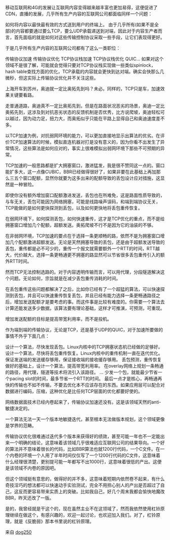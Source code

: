 移动互联网和4G的发展让互联网内容变得越来越丰富也更加易得，这便促进了CDN，直播的发展，几乎所有生产内容的互联网公司都面临同样一个问题：

如何将内容以最快最有效的方式送到用户的终端上。
由于几乎所有(如果不是全部)的内容都要通过要么TCP，要么UDP承载递送到对端，因此对于内容生产者而言，首先面临的就是如何对这些传输控制协议采取一些手段，让它们表现得更好。

于是几乎所有生产内容的互联网公司都有了这么一类职位：

传输协议加速
传输协议优化
TCP协议栈加速
TCP协议栈优化
QUIC…
如果对这个领域不是很了解，可能就会觉得只要对TCP协议栈实现做一些类似spinlock，hash table查找方面的优化，TCP承载的内容就会更快到达对端。确实会快那么几微秒，但这实际上传输协议优化并不关注这些。

上海开车到苏州，奥迪就一定比奥拓先到吗？未必。同样的，TCP只是车，加速效果关键要看路。

走普通道路，奥迪真不一定比奥拓先到，但是在路面状况恶劣的场景，奥迪一定比奥拓先到，这涉及到对抗恶劣状态的反馈机制是否优秀，比方说爬坡，奥迪轻松可以越过，因为动力足，扭力大，而奥拓似乎只能在平路上显得自己和奥迪速度差不多。

以TCP加速为例，对抗弱网环境的能力，可以更加直接地显示出算法的优劣。在评价TCP加速算法的时候，模拟直连机器对打是没有意义的，因为你看不出发生了异常情况，这些算法是如何应对的，事实上很难模拟出弱网环境下那些不可预期的异常。

TCP加速的一般思路都是扩大拥塞窗口，激进猛发，我是很不赞同这一点的。窗口能扩多大，这一点像CUBIC，BBR已经做得很好了，如果非要在此基础上再加那么三五个窗口配额，显然你就要为这多出来的配额导致的丢包设计应对措施，这显然是一种冒险。

即使你没有额外增加窗口配额激进发送，丢包也在所难免，这是路面性质导致的，与车无关，丢包可能因为网络拥塞，可能是线路噪声误码，和端到端协议无关，TCP能做的是如何更快探测到丢包，以及如何更快地将丢包重传恢复。

在弱网环境下，如何探测丢包，如何快速重传，这才是TCP优化的重点，而不是给拥塞窗口增加几个配额，超额发送。奥拓爬坡不行不是因为它的油装的不够。

在非弱网环境，TCP加速的要点在于选择一条更顺畅的路，依然不是为拥塞窗口增加几个配额激进超额发送。无论是天然拥塞导致的丢包，还是由于超额发送导致的丢包，重传都是必不可少的，重传一个报文就需要额外一个RTT的时间，RTT越大，代价越大，选择一条更畅通更不拥塞的路显然可以节省很多丢包重传引入的额外RTT时间。

然而TCP无法控制选路的。对于内容透明传输而言，可以用代理，分段隧道解决这个问题。无论如何，宗旨就是在减少丢包重传消耗的时间。

在丢包重传这些问题都解决了之后，比如你已经有了一个超猛的算法，可以快速探测到丢包，并且可以快速重传恢复丢包，并且已经有能力选择一条更畅通路径之后，增加发送配额才是要考虑的事。而这件事是比较有难度的。你需要一个算法去计算还能发送多少数据，该算法要有理论基础，这样才可推演，可预测，可重现。

增加发送配额的目标是提高带宽利用率，而不是投机。

作为端到端的传输协议，无论是TCP，还是基于UDP的QUIC，对于加速所要做的事情不外乎下面几点：

设计一个算法，尽快发现丢包。Linux内核中的TCP拥塞状态机已经做的足够好。
设计一个算法，尽快将丢包重传恢复。Linux内核中的重传机制一直在迭代优化。
保证发送端的发送缓存够用，保证接收端的接收缓存够用。
丢包预测，重传恢复做好的基础上，设计一个算法，提高带宽利用率。
在overlay网络上规划一条畅通的路径，用代理，隧道等技术将流引入该路径。
…
少发一个包，就能最少节省一个pacing slot的时间，最多节省一个RTT的时间。
最后一点才是核心，再畅通再快的传输也不如不传输，不要去优化本不应该存在的东西。如果应用层可以配合对数据进行编码，压缩，这种优化是比任何TCP层面的优化都要好使的。

网络数据面技术已经内卷起来了，传输协议加速还没有。这是该领域天然的anti-敏捷决定的。

一个算法无法一天一个版本地敏捷迭代，甚至根本无法做版本规划，这个领域更像是学界的范畴。

传输协议优化很难通过迭代多个版本来获得好的绩效，甚至可能一年也不一定能出来一个明确的结论，这意味着该领域几乎很难适应互联网公司的结果导向。一个好的算法并不意味着很长的代码，比如BBR算法也就1200行代码，一个C文件。在一个内卷的环境一个人用了半年时间仅仅写了一个1200行代码的C文件，这意味着什么经理很清楚，更别提可能一年都写不出1000行，这意味着很低的产出。这便是该领域不内卷的原因吧。

但这个领域挺有意思的，做得好的并不多，这意味着短期内依然卷不起来，有什么奇技淫巧的想法都可以快速动手实验测试，完全不用担心别人的产出是否超过了自己，这反而更容易带来实质上的突破。比如我自己，好几个周末我都会愉快地魔改BBR，昨天还改了一版。

是的，我曾经就是干这个的，现在虽然主业不在这领域了，然而我依然使用杠铃原理继续在做这个，有感兴趣的，欢迎一起讨论，也欢迎加入我们。对了，杠铃原理，就是《反脆弱》那本书里说的杠铃原理。

来自 [dog250](https://blog.csdn.net/dog250/article/details/119696071)